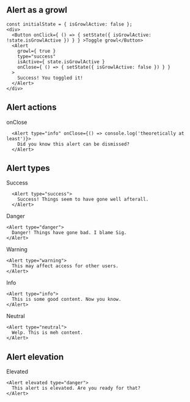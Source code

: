 ## Alert as a growl

```
const initialState = { isGrowlActive: false };
<div>
  <Button onClick={ () => { setState({ isGrowlActive: !state.isGrowlActive }) } } >Toggle growl</Button>
  <Alert
    growl={ true }
    type="success"
    isActive={ state.isGrowlActive }
    onClose={ () => { setState({ isGrowlActive: false }) } }
  >
    Success! You toggled it!
  </Alert>
</div>
```

## Alert actions

onClose
```
  <Alert type="info" onClose={() => console.log('theoretically at least')}>
    Did you know this alert can be dismissed?
  </Alert>
```


## Alert types

Success
```
  <Alert type="success">
    Success! Things seem to have gone well afterall.
  </Alert>
```

Danger

```
<Alert type="danger">
  Danger! Things have gone bad. I blame Sig.
</Alert>
```

Warning

```
<Alert type="warning">
  This may affect access for other users.
</Alert>
```

Info

```
<Alert type="info">
  This is some good content. Now you know.
</Alert>
```

Neutral
```
<Alert type="neutral">
  Welp. This is meh content.
</Alert>
```

## Alert elevation

Elevated
```
<Alert elevated type="danger">
  This alert is elevated. Are you ready for that?
</Alert>
```
